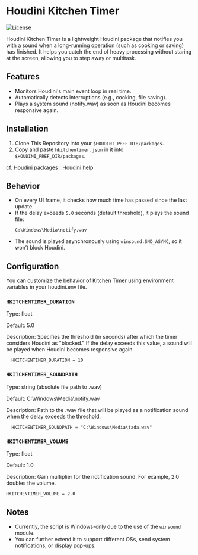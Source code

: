 # Houdini Kitchen Timer
[![License](https://img.shields.io/badge/License-Apache%202.0-blue.svg)](https://github.com/tanitta/hkitchentimer/blob/main/LICENSE)

Houdini Kitchen Timer is a lightweight Houdini package that notifies you with a sound when a long-running operation (such as cooking or saving) has finished.
It helps you catch the end of heavy processing without staring at the screen, allowing you to step away or multitask.

## Features

- Monitors Houdini's main event loop in real time.
- Automatically detects interruptions (e.g., cooking, file saving).
- Plays a system sound (notify.wav) as soon as Houdini becomes responsive again.

## Installation

1. Clone This Repository into your `$HOUDINI_PREF_DIR/packages`.
2. Copy and paste `hkitchentimer.json` in it into `$HOUDINI_PREF_DIR/packages`.

cf. [Houdini packages | Houdini help](https://www.sidefx.com/docs/houdini/ref/plugins.html)

## Behavior

- On every UI frame, it checks how much time has passed since the last update.
- If the delay exceeds `5.0` seconds (default threshold), it plays the sound file:
  ```
  C:\Windows\Media\notify.wav
  ```
- The sound is played asynchronously using `winsound.SND_ASYNC`, so it won’t block Houdini.

## Configuration

You can customize the behavior of Kitchen Timer using environment variables in your houdini.env file.

### `HKITCHENTIMER_DURATION`
Type: float

Default: 5.0

Description:
Specifies the threshold (in seconds) after which the timer considers Houdini as "blocked."
If the delay exceeds this value, a sound will be played when Houdini becomes responsive again.

```
  HKITCHENTIMER_DURATION = 10
```

### `HKITCHENTIMER_SOUNDPATH`
Type: string (absolute file path to .wav)

Default: C:\Windows\Media\notify.wav

Description:
Path to the .wav file that will be played as a notification sound when the delay exceeds the threshold.

```
  HKITCHENTIMER_SOUNDPATH = "C:\Windows\Media\tada.wav"
```

### `HKITCHENTIMER_VOLUME`
Type: float

Default: 1.0

Description:
Gain multiplier for the notification sound. For example, 2.0 doubles the volume.

```
HKITCHENTIMER_VOLUME = 2.0
```

## Notes

- Currently, the script is Windows-only due to the use of the `winsound` module.
- You can further extend it to support different OSs, send system notifications, or display pop-ups.

